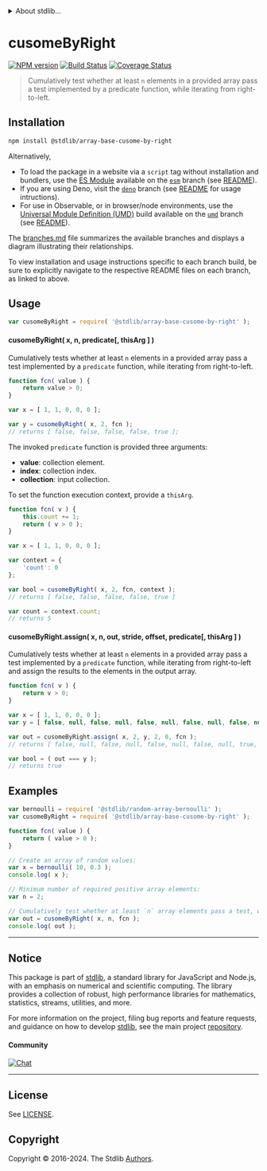 <!--

@license Apache-2.0

Copyright (c) 2024 The Stdlib Authors.

Licensed under the Apache License, Version 2.0 (the "License");
you may not use this file except in compliance with the License.
You may obtain a copy of the License at

   http://www.apache.org/licenses/LICENSE-2.0

Unless required by applicable law or agreed to in writing, software
distributed under the License is distributed on an "AS IS" BASIS,
WITHOUT WARRANTIES OR CONDITIONS OF ANY KIND, either express or implied.
See the License for the specific language governing permissions and
limitations under the License.

-->


<details>
  <summary>
    About stdlib...
  </summary>
  <p>We believe in a future in which the web is a preferred environment for numerical computation. To help realize this future, we've built stdlib. stdlib is a standard library, with an emphasis on numerical and scientific computation, written in JavaScript (and C) for execution in browsers and in Node.js.</p>
  <p>The library is fully decomposable, being architected in such a way that you can swap out and mix and match APIs and functionality to cater to your exact preferences and use cases.</p>
  <p>When you use stdlib, you can be absolutely certain that you are using the most thorough, rigorous, well-written, studied, documented, tested, measured, and high-quality code out there.</p>
  <p>To join us in bringing numerical computing to the web, get started by checking us out on <a href="https://github.com/stdlib-js/stdlib">GitHub</a>, and please consider <a href="https://opencollective.com/stdlib">financially supporting stdlib</a>. We greatly appreciate your continued support!</p>
</details>

# cusomeByRight

[![NPM version][npm-image]][npm-url] [![Build Status][test-image]][test-url] [![Coverage Status][coverage-image]][coverage-url] <!-- [![dependencies][dependencies-image]][dependencies-url] -->

> Cumulatively test whether at least `n` elements in a provided array pass a test implemented by a predicate function, while iterating from right-to-left.

<section class="installation">

## Installation

```bash
npm install @stdlib/array-base-cusome-by-right
```

Alternatively,

-   To load the package in a website via a `script` tag without installation and bundlers, use the [ES Module][es-module] available on the [`esm`][esm-url] branch (see [README][esm-readme]).
-   If you are using Deno, visit the [`deno`][deno-url] branch (see [README][deno-readme] for usage intructions).
-   For use in Observable, or in browser/node environments, use the [Universal Module Definition (UMD)][umd] build available on the [`umd`][umd-url] branch (see [README][umd-readme]).

The [branches.md][branches-url] file summarizes the available branches and displays a diagram illustrating their relationships.

To view installation and usage instructions specific to each branch build, be sure to explicitly navigate to the respective README files on each branch, as linked to above.

</section>

<section class="usage">

## Usage

```javascript
var cusomeByRight = require( '@stdlib/array-base-cusome-by-right' );
```

#### cusomeByRight( x, n, predicate\[, thisArg ] )

Cumulatively tests whether at least `n` elements in a provided array pass a test implemented by a `predicate` function, while iterating from right-to-left.

```javascript
function fcn( value ) {
    return value > 0;
}

var x = [ 1, 1, 0, 0, 0 ];

var y = cusomeByRight( x, 2, fcn );
// returns [ false, false, false, false, true ];
```

The invoked `predicate` function is provided three arguments:

-   **value**: collection element.
-   **index**: collection index.
-   **collection**: input collection.

To set the function execution context, provide a `thisArg`.

```javascript
function fcn( v ) {
    this.count += 1;
    return ( v > 0 );
}

var x = [ 1, 1, 0, 0, 0 ];

var context = {
    'count': 0
};

var bool = cusomeByRight( x, 2, fcn, context );
// returns [ false, false, false, false, true ]

var count = context.count;
// returns 5
```

#### cusomeByRight.assign( x, n, out, stride, offset, predicate\[, thisArg ] )

Cumulatively tests whether at least `n` elements in a provided array pass a test implemented by a `predicate` function, while iterating from right-to-left and assign the results to the elements in the output array.

```javascript
function fcn( v ) {
    return v > 0;
}

var x = [ 1, 1, 0, 0, 0 ];
var y = [ false, null, false, null, false, null, false, null, false, null ];

var out = cusomeByRight.assign( x, 2, y, 2, 0, fcn );
// returns [ false, null, false, null, false, null, false, null, true, null ]

var bool = ( out === y );
// returns true
```

</section>

<!-- /.usage -->

<section class="notes">

</section>

<!-- /.notes -->

<section class="examples">

## Examples

<!-- eslint no-undef: "error" -->

```javascript
var bernoulli = require( '@stdlib/random-array-bernoulli' );
var cusomeByRight = require( '@stdlib/array-base-cusome-by-right' );

function fcn( value ) {
    return ( value > 0 );
}

// Create an array of random values:
var x = bernoulli( 10, 0.3 );
console.log( x );

// Minimum number of required positive array elements:
var n = 2;

// Cumulatively test whether at least `n` array elements pass a test, while iterating from right-to-left:
var out = cusomeByRight( x, n, fcn );
console.log( out );
```

</section>

<!-- /.examples -->

<!-- Section for related `stdlib` packages. Do not manually edit this section, as it is automatically populated. -->

<section class="related">

</section>

<!-- /.related -->

<!-- Section for all links. Make sure to keep an empty line after the `section` element and another before the `/section` close. -->


<section class="main-repo" >

* * *

## Notice

This package is part of [stdlib][stdlib], a standard library for JavaScript and Node.js, with an emphasis on numerical and scientific computing. The library provides a collection of robust, high performance libraries for mathematics, statistics, streams, utilities, and more.

For more information on the project, filing bug reports and feature requests, and guidance on how to develop [stdlib][stdlib], see the main project [repository][stdlib].

#### Community

[![Chat][chat-image]][chat-url]

---

## License

See [LICENSE][stdlib-license].


## Copyright

Copyright &copy; 2016-2024. The Stdlib [Authors][stdlib-authors].

</section>

<!-- /.stdlib -->

<!-- Section for all links. Make sure to keep an empty line after the `section` element and another before the `/section` close. -->

<section class="links">

[npm-image]: http://img.shields.io/npm/v/@stdlib/array-base-cusome-by-right.svg
[npm-url]: https://npmjs.org/package/@stdlib/array-base-cusome-by-right

[test-image]: https://github.com/stdlib-js/array-base-cusome-by-right/actions/workflows/test.yml/badge.svg?branch=main
[test-url]: https://github.com/stdlib-js/array-base-cusome-by-right/actions/workflows/test.yml?query=branch:main

[coverage-image]: https://img.shields.io/codecov/c/github/stdlib-js/array-base-cusome-by-right/main.svg
[coverage-url]: https://codecov.io/github/stdlib-js/array-base-cusome-by-right?branch=main

<!--

[dependencies-image]: https://img.shields.io/david/stdlib-js/array-base-cusome-by-right.svg
[dependencies-url]: https://david-dm.org/stdlib-js/array-base-cusome-by-right/main

-->

[chat-image]: https://img.shields.io/gitter/room/stdlib-js/stdlib.svg
[chat-url]: https://app.gitter.im/#/room/#stdlib-js_stdlib:gitter.im

[stdlib]: https://github.com/stdlib-js/stdlib

[stdlib-authors]: https://github.com/stdlib-js/stdlib/graphs/contributors

[umd]: https://github.com/umdjs/umd
[es-module]: https://developer.mozilla.org/en-US/docs/Web/JavaScript/Guide/Modules

[deno-url]: https://github.com/stdlib-js/array-base-cusome-by-right/tree/deno
[deno-readme]: https://github.com/stdlib-js/array-base-cusome-by-right/blob/deno/README.md
[umd-url]: https://github.com/stdlib-js/array-base-cusome-by-right/tree/umd
[umd-readme]: https://github.com/stdlib-js/array-base-cusome-by-right/blob/umd/README.md
[esm-url]: https://github.com/stdlib-js/array-base-cusome-by-right/tree/esm
[esm-readme]: https://github.com/stdlib-js/array-base-cusome-by-right/blob/esm/README.md
[branches-url]: https://github.com/stdlib-js/array-base-cusome-by-right/blob/main/branches.md

[stdlib-license]: https://raw.githubusercontent.com/stdlib-js/array-base-cusome-by-right/main/LICENSE

</section>

<!-- /.links -->

